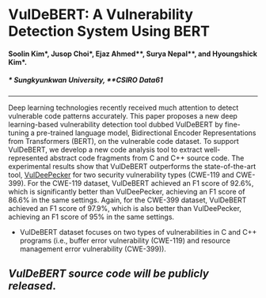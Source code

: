 # VulDeBERT: A Vulnerability Detection System Using BERT

#### Soolin Kim*, Jusop Choi*, Ejaz Ahmed**, Surya Nepal**, and Hyoungshick Kim*.
##### * Sungkyunkwan University, **CSIRO Data61

---



Deep learning technologies recently received much attention to detect vulnerable code patterns accurately. This paper proposes a new deep learning-based vulnerability detection tool dubbed VulDeBERT by fine-tuning a pre-trained language model, Bidirectional Encoder Representations from Transformers (BERT), on the vulnerable code dataset. To support VulDeBERT, we develop a new code analysis tool to extract well-represented abstract code fragments from C and C++ source code. The experimental results show that VulDeBERT outperforms the state-of-the-art tool, [VulDeePecker](https://arxiv.org/abs/1801.01681) for two security vulnerability types (CWE-119 and CWE-399). For the CWE-119 dataset, VulDeBERT achieved an F1 score of 92.6\%, which is significantly better than VulDeePecker, achieving an F1 score of 86.6\% in the same settings. Again, for the CWE-399 dataset, VulDeBERT achieved an F1 score of 97.9\%, which is also better than VulDeePecker, achieving an F1 score of 95\% in the same settings.




* VulDeBERT dataset focuses on two types of vulnerabilities in C and C++ programs (i.e., buffer error vulnerability (CWE-119) and resource management error vulnerability (CWE-399)).
## ___VulDeBERT source code will be publicly released___.
